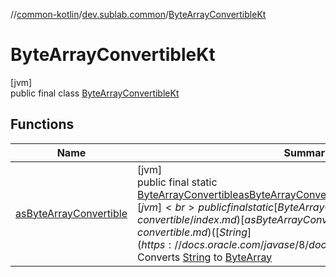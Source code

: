 //[common-kotlin](../../../index.md)/[dev.sublab.common](../index.md)/[ByteArrayConvertibleKt](index.md)

# ByteArrayConvertibleKt

[jvm]\
public final class [ByteArrayConvertibleKt](index.md)

## Functions

| Name | Summary |
|---|---|
| [asByteArrayConvertible](as-byte-array-convertible.md) | [jvm]<br>public final static [ByteArrayConvertible](../-byte-array-convertible/index.md)[asByteArrayConvertible](as-byte-array-convertible.md)([ByteArray](https://kotlinlang.org/api/latest/jvm/stdlib/kotlin/-byte-array/index.html)$self)<br>[jvm]<br>public final static [ByteArrayConvertible](../-byte-array-convertible/index.md)[asByteArrayConvertible](as-byte-array-convertible.md)([String](https://docs.oracle.com/javase/8/docs/api/java/lang/String.html)$self)<br>Converts [String](https://kotlinlang.org/api/latest/jvm/stdlib/kotlin/-string/index.html) to [ByteArray](https://kotlinlang.org/api/latest/jvm/stdlib/kotlin/-byte-array/index.html) |
